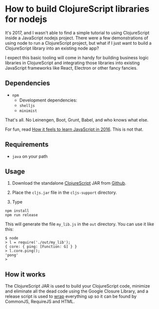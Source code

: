 # How to build ClojureScript libraries for nodejs

It's 2017, and I wasn't able to find a simple tutorial to using ClojureScript inside a JavaScript nodejs project. There were a few demonstrations of using node to run a ClojureScript project, but what if I just want to build a ClojureScript library into an existing node app?

I expect this basic tooling will come in handy for building business logic libraries in ClojureScript and integrating those libraries into existing JavaScript frameworks like React, Electron or other fancy fancies.

## Dependencies
- `npm`
  - Development dependencies:
  - `shelljs`
  - `minimist`

That's all. No Leinengen, Boot, Grunt, Babel, and who knows what else.

For fun, read [How it feels to learn JavaScript in 2016](https://hackernoon.com/how-it-feels-to-learn-javascript-in-2016-d3a717dd577f). This is not that.

## Requirements
- `java` on your path

## Usage
1. Download the standalone [ClojureScript](https://clojurescript.org/) JAR from [Github](https://github.com/clojure/clojurescript/releases/latest).

2. Place the `cljs.jar` file in the `cljs-support` directory.

3. Type
```
npm install
npm run release
```

This will generate the file `my_lib.js` in the `out` directory. You can use it like this:

```
$ node
> l = require('./out/my_lib');
{ core: { ping: [Function: G] } }
> l.core.ping();
'pong'
>
```

## How it works
The ClojureScript JAR is used to build your ClojureScript code, minimize and eliminate all the dead code using the Google Closure Library, and a release script is used to [wrap](https://github.com/swannodette/mori/tree/master/support) everything up so it can be found by CommonJS, RequireJS and HTML.
